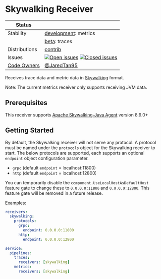 # Skywalking Receiver

<!-- status autogenerated section -->
| Status        |           |
| ------------- |-----------|
| Stability     | [development]: metrics   |
|               | [beta]: traces   |
| Distributions | [contrib] |
| Issues        | [![Open issues](https://img.shields.io/github/issues-search/open-telemetry/opentelemetry-collector-contrib?query=is%3Aissue%20is%3Aopen%20label%3Areceiver%2Fskywalking%20&label=open&color=orange&logo=opentelemetry)](https://github.com/GlancingMind/opentelemetry-collector-contrib/issues?q=is%3Aopen+is%3Aissue+label%3Areceiver%2Fskywalking) [![Closed issues](https://img.shields.io/github/issues-search/open-telemetry/opentelemetry-collector-contrib?query=is%3Aissue%20is%3Aclosed%20label%3Areceiver%2Fskywalking%20&label=closed&color=blue&logo=opentelemetry)](https://github.com/GlancingMind/opentelemetry-collector-contrib/issues?q=is%3Aclosed+is%3Aissue+label%3Areceiver%2Fskywalking) |
| [Code Owners](https://github.com/GlancingMind/opentelemetry-collector-contrib/blob/main/CONTRIBUTING.md#becoming-a-code-owner)    | [@JaredTan95](https://www.github.com/JaredTan95) |

[development]: https://github.com/GlancingMind/opentelemetry-collector#development
[beta]: https://github.com/GlancingMind/opentelemetry-collector#beta
[contrib]: https://github.com/GlancingMind/opentelemetry-collector-releases/tree/main/distributions/otelcol-contrib
<!-- end autogenerated section -->

Receives trace data and metric data in [Skywalking](https://skywalking.apache.org/) format.

Note: The current metrics receiver only supports receiving JVM data.

## Prerequisites

This receiver supports [Apache Skywalking-Java Agent](https://github.com/apache/skywalking-java) version 8.9.0+

## Getting Started

By default, the Skywalking receiver will not serve any protocol. A protocol must be
named under the `protocols` object for the Skywalking receiver to start. The
below protocols are supported, each supports an optional `endpoint`
object configuration parameter.

- `grpc` (default `endpoint` = localhost:11800)
- `http` (default `endpoint` = localhost:12800)

You can temporarily disable the `component.UseLocalHostAsDefaultHost` feature gate to change these to `0.0.0.0:11800` and `0.0.0.0:12800`. This feature gate will be removed in a future release.


Examples:

```yaml
receivers:
  skywalking:
    protocols:
      grpc:
        endpoint: 0.0.0.0:11800
      http:
        endpoint: 0.0.0.0:12800

service:
  pipelines:
    traces:
      receivers: [skywalking]
    metrics:
      receivers: [skywalking]
      
```

